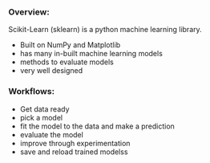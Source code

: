 ### Overview:
Scikit-Learn (sklearn) is a python machine learning library.
- Built on NumPy and Matplotlib
- has many in-built machine learning models
- methods to evaluate models
- very well designed
### Workflows:
- Get data ready
- pick a model
- fit the model to the data and make a prediction
- evaluate the model
- improve through experimentation
- save and reload trained modelss